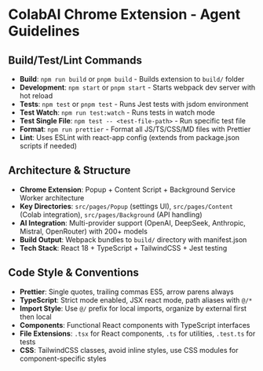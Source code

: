 # ColabAI Chrome Extension - Agent Guidelines

## Build/Test/Lint Commands
- **Build**: `npm run build` or `pnpm build` - Builds extension to `build/` folder
- **Development**: `npm start` or `pnpm start` - Starts webpack dev server with hot reload
- **Tests**: `npm test` or `pnpm test` - Runs Jest tests with jsdom environment
- **Test Watch**: `npm run test:watch` - Runs tests in watch mode
- **Test Single File**: `npm test -- <test-file-path>` - Run specific test file
- **Format**: `npm run prettier` - Format all JS/TS/CSS/MD files with Prettier
- **Lint**: Uses ESLint with react-app config (extends from package.json scripts if needed)

## Architecture & Structure
- **Chrome Extension**: Popup + Content Script + Background Service Worker architecture
- **Key Directories**: `src/pages/Popup` (settings UI), `src/pages/Content` (Colab integration), `src/pages/Background` (API handling)
- **AI Integration**: Multi-provider support (OpenAI, DeepSeek, Anthropic, Mistral, OpenRouter) with 200+ models
- **Build Output**: Webpack bundles to `build/` directory with manifest.json
- **Tech Stack**: React 18 + TypeScript + TailwindCSS + Jest testing

## Code Style & Conventions
- **Prettier**: Single quotes, trailing commas ES5, arrow parens always
- **TypeScript**: Strict mode enabled, JSX react mode, path aliases with `@/*`
- **Import Style**: Use `@/` prefix for local imports, organize by external first then local
- **Components**: Functional React components with TypeScript interfaces
- **File Extensions**: `.tsx` for React components, `.ts` for utilities, `.test.ts` for tests
- **CSS**: TailwindCSS classes, avoid inline styles, use CSS modules for component-specific styles
